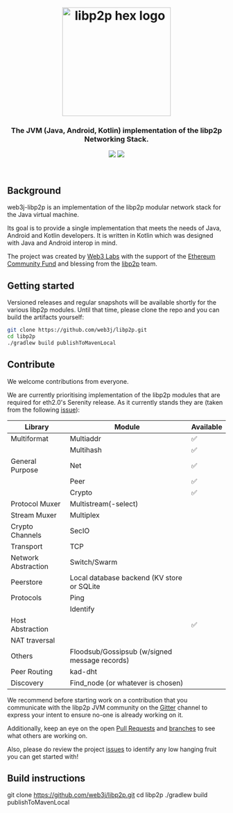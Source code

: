 <h1 align="center">
  <a href="libp2p.io"><img width="250" src="https://github.com/libp2p/libp2p/blob/master/logo/black-bg-2.png?raw=true" alt="libp2p hex logo" /></a>
</h1>

<h3 align="center">The JVM (Java, Android, Kotlin) implementation of the libp2p Networking Stack.</h3>

<p align="center">
  <a href="http://www.web3labs.com"><img src="https://img.shields.io/badge/made%20by-Web3%20Labs-blue.svg?style=flat-square" /></a>
  <a href="https://gitter.im/web3j/libp2p"><img src="https://badges.gitter.im/web3j/libp2p.svg" /></a>
</p>

<p align="center">
  <!-- TODO Add CI and codecov badges -->
  <br>
</p>


## Background

web3j-libp2p is an implementation of the libp2p modular network stack for the Java virtual machine.

Its goal is to provide a single implementation that meets the needs of Java, Android and Kotlin developers. It is 
written in Kotlin which was designed with Java and Android interop in mind.

The project was created by [Web3 Labs](https://www.web3labs.com) with the support of the 
[Ethereum Community Fund](https://ecf.network) and blessing from the [libp2p](https://libp2p.io) team.


## Getting started

Versioned releases and regular snapshots will be available shortly for the various 
libp2p modules. Until that time, please clone the repo and you can build the artifacts yourself:

```bash
git clone https://github.com/web3j/libp2p.git
cd libp2p
./gradlew build publishToMavenLocal
```


## Contribute

We welcome contributions from everyone.

We are currently prioritising implementation of the libp2p modules that are required for eth2.0's Serenity release. As it currently stands
they are (taken from the following [issue](https://github.com/ethresearch/p2p/issues/4#issuecomment-436702674)):

| Library             | Module                                        | Available          |
|---------------------|-----------------------------------------------|--------------------|
| Multiformat         | Multiaddr                                     | :white_check_mark: |
|                     | Multihash                                     | :white_check_mark: |
| General Purpose     | Net                                           | :white_check_mark: |
|                     | Peer                                          | :white_check_mark: |
|                     | Crypto                                        | :white_check_mark: |
| Protocol Muxer      | Multistream(-select)                          |                    |
| Stream Muxer        | Multiplex                                     |                    |
| Crypto Channels     | SecIO                                         |                    |
| Transport           | TCP                                           |                    |
| Network Abstraction | Switch/Swarm                                  |                    |
| Peerstore           | Local database backend (KV store or SQLite    |                    |
| Protocols           | Ping                                          |                    |
|                     | Identify                                      |                    |
| Host Abstraction    |                                               | :white_check_mark: |
| NAT traversal       |                                               |                    |
| Others              | Floodsub/Gossipsub (w/signed message records) |                    |
| Peer Routing        | kad-dht                                       |                    |
| Discovery           | Find_node (or whatever is chosen)             |                    |


We recommend before starting work on a contribution that you communicate with the libp2p JVM community on the 
[Gitter](https://gitter.im/web3j/libp2p) channel to express your intent to ensure no-one is already working on it.

Additionally, keep an eye on the open [Pull Requests](https://github.com/web3j/libp2p/issues) and 
[branches](https://github.com/web3j/web3j/branches) to see what others are working on.

Also, please do review the project [issues](https://github.com/web3j/libp2p/issues) to identify any low hanging fruit 
you can get started with!   

## Build instructions

git clone https://github.com/web3j/libp2p.git
cd libp2p
./gradlew build publishToMavenLocal
